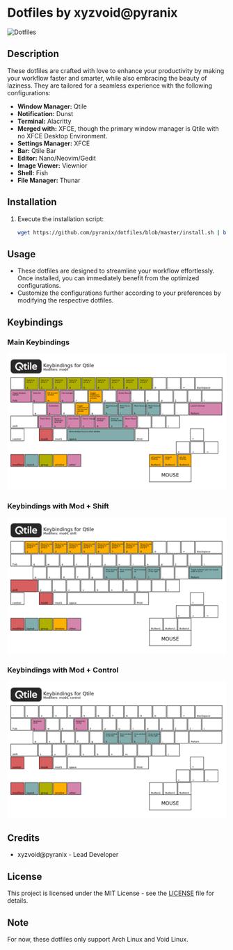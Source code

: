 # Dotfiles by xyzvoid@pyranix

![Dotfiles](https://your-image-url.com)

## Description

These dotfiles are crafted with love to enhance your productivity by making your workflow faster and smarter, while also embracing the beauty of laziness. They are tailored for a seamless experience with the following configurations:

- **Window Manager:** Qtile
- **Notification:** Dunst
- **Terminal:** Alacritty
- **Merged with:** XFCE, though the primary window manager is Qtile with no XFCE Desktop Environment.
- **Settings Manager:** XFCE
- **Bar:** Qtile Bar
- **Editor:** Nano/Neovim/Gedit
- **Image Viewer:** Viewnior
- **Shell:** Fish
- **File Manager:** Thunar

## Installation

1. Execute the installation script:

    ```bash
    wget https://github.com/pyranix/dotfiles/blob/master/install.sh | bash
    ```

## Usage

- These dotfiles are designed to streamline your workflow effortlessly. Once installed, you can immediately benefit from the optimized configurations.
- Customize the configurations further according to your preferences by modifying the respective dotfiles.

## Keybindings

### Main Keybindings

![Main Keybindings](/images/mod4.png)

### Keybindings with Mod + Shift

![Keybindings with Mod + Shift](/images/mod4-shift.png)

### Keybindings with Mod + Control

![Keybindings with Mod + Control](/images/mod4-control.png)

## Credits

- xyzvoid@pyranix - Lead Developer

## License

This project is licensed under the MIT License - see the [LICENSE](LICENSE) file for details.

## Note

For now, these dotfiles only support Arch Linux and Void Linux.
